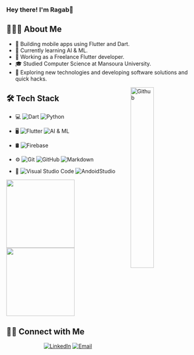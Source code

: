 ### Hey there! I'm Ragab👋
## 👨🏻‍💻 About Me

- 🔭 Building mobile apps using Flutter and Dart.
- 🌱 Currently learning AI & ML.
- 💼 Working as a Freelance Flutter developer.
- 🎓 Studied Computer Science at Mansoura University.
- 🤔 Exploring new technologies and developing software solutions and quick hacks.

<img width="35%" align="right" alt="Github" src="https://user-images.githubusercontent.com/48678280/88862734-4903af80-d201-11ea-968b-9c939d88a37c.gif" />

## 🛠 Tech Stack
- 💻
  ![Dart](https://img.shields.io/badge/-Dart-333333?style=flat&logo=dart&logoColor=276DC3)
  ![Python](https://img.shields.io/badge/-Python-333333?style=flat&logo=python)
- 🖥 
  ![Flutter](https://img.shields.io/badge/-Flutter-333333?style=flat&logo=flutter&logoColor=276DC3)
  ![AI & ML](https://img.shields.io/badge/-AI&ML-333333?style=flat&logo=ai&ml&logo)
- 🛢 
  ![Firebase](https://img.shields.io/badge/-Firebase-333333?style=flat&logo=firebase&logoColor=#f1c232)
- ⚙️
  ![Git](https://img.shields.io/badge/-Git-333333?style=flat&logo=git)
  ![GitHub](https://img.shields.io/badge/-GitHub-333333?style=flat&logo=github)
  ![Markdown](https://img.shields.io/badge/-Markdown-333333?style=flat&logo=markdown)

- 🔧
  ![Visual Studio Code](https://img.shields.io/badge/-Visual%20Studio%20Code-333333?style=flat&logo=visual-studio-code&logoColor=007ACC)
  ![AndoidStudio](https://img.shields.io/badge/-AndroidStudio-333333?style=flat&logo=androidstudio)


<a href="https://github.com/ragabelsayed">
  <img height="180em" src="https://github-readme-stats.vercel.app/api?username=ragabelsayed&theme=buefy&show_icons=true" />
  <img height="180em" src="https://github-readme-stats.vercel.app/api/top-langs/?username=ragabelsayed&theme=buefy&layout=compact" />
</a>

## 🤝🏻 Connect with Me
<p align="center">
<a href="https://www.linkedin.com/in/ragab-elsayed-89a38718b/"><img alt="LinkedIn" src="https://img.shields.io/badge/LinkedIn-Ragab%20Elsayed%20Atia-blue?style=flat-square&logo=linkedin"></a>
<a href="mailto:ragabelsayed37@gmail.com"><img alt="Email" src="https://img.shields.io/badge/Email-ragabelsayed37@gmail.com-blue?style=flat-square&logo=gmail"></a>
</p>
